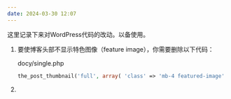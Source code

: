 ```yaml
---
date: 2024-03-30 12:07
---
```


这里记录下来对WordPress代码的改动。以备使用。

1. 要使博客头部不显示特色图像（feature image），你需要删除以下代码：

   docy/single.php

   ```php
   the_post_thumbnail('full', array( 'class' => 'mb-4 featured-image' ) );
   ```


2. 

<!-- truncate -->
